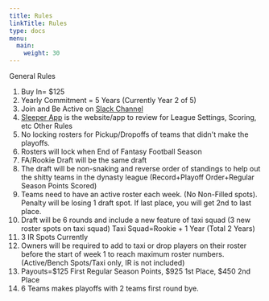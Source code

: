 ```yaml
---
title: Rules
linkTitle: Rules
type: docs
menu:
  main:
    weight: 30
---
```

General Rules
1. Buy In= $125
2. Yearly Commitment = 5 Years (Currently Year 2 of 5)
3. Join and Be Active on [Slack Channel](https://coloradodynasty.slack.com)
4. [Sleeper App](https://sleeper.app/leagues/644982855247671296) is the website/app to review for League Settings, Scoring, etc 
Other Rules
5. No locking rosters for Pickup/Dropoffs of teams that didn't make the playoffs.
6. Rosters will lock when End of Fantasy Football Season
7. FA/Rookie Draft will be the same draft
8. The draft will be non-snaking and reverse order of standings to help out the shitty teams in the dynasty league (Record+Playoff Order+Regular Season Points Scored)
9. Teams need to have an active roster each week. (No Non-Filled spots). Penalty will be losing 1 draft spot. If last place, you will get 2nd to last place.
10. Draft will be 6 rounds and include a new feature of taxi squad (3 new roster spots on taxi squad) Taxi Squad=Rookie + 1 Year (Total 2 Years)
11. 3 IR Spots Currently
12. Owners will be required to add to taxi or drop players on their roster before the start of week 1 to reach maximum roster numbers. (Active/Bench Spots/Taxi only, IR is not included)
13. Payouts=$125 First Regular Season Points, $925 1st Place, $450 2nd Place
14. 6 Teams makes playoffs with 2 teams first round bye.
